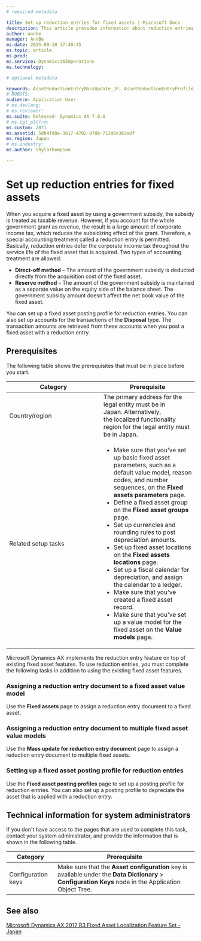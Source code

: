 ```yaml
---
# required metadata

title: Set up reduction entries for fixed assets | Microsoft Docs
description: This article provides information about reduction entries for fixed assets and how to set them up in Microsoft Dynamics AX. Reduction entries are a special accounting treatment for fixed assets that you acquire by using a government subsidy. You can use them to defer the corporate income tax for those assets throughout their service life. 
author: annbe
manager: AnnBe
ms.date: 2015-09-10 17:40:45
ms.topic: article
ms.prod: 
ms.service: Dynamics365Operations
ms.technology: 

# optional metadata

keywords: AssetReductionEntryMassUpdate_JP, AssetReductionEntryProfile_JP
# ROBOTS: 
audience: Application User
# ms.devlang: 
# ms.reviewer: 
ms.suite: Released- Dynamics AX 7.0.0
# ms.tgt_pltfrm: 
ms.custom: 2871
ms.assetid: 5db4fd8a-3617-4702-878b-712d8e363a8f
ms.region: Japan
# ms.industry: 
ms.author: ShylaThompson

---
```


# Set up reduction entries for fixed assets

When you acquire a fixed asset by using a government subsidy, the subsidy is treated as taxable revenue. However, if you account for the whole government grant as revenue, the result is a large amount of corporate income tax, which reduces the subsidizing effect of the grant. Therefore, a special accounting treatment called a reduction entry is permitted. Basically, reduction entries defer the corporate income tax throughout the service life of the fixed asset that is acquired. Two types of accounting treatment are allowed:

-   **Direct-off method** – The amount of the government subsidy is deducted directly from the acquisition cost of the fixed asset.
-   **Reserve method** – The amount of the government subsidy is maintained as a separate value on the equity side of the balance sheet. The government subsidy amount doesn't affect the net book value of the fixed asset.

You can set up a fixed asset posting profile for reduction entries. You can also set up accounts for the transactions of the **Disposal** type. The transaction amounts are retrieved from these accounts when you post a fixed asset with a reduction entry.

## Prerequisites
The following table shows the prerequisites that must be in place before you start.

<table>
<colgroup>
<col width="50%" />
<col width="50%" />
</colgroup>
<thead>
<tr class="header">
<th>Category</th>
<th>Prerequisite</th>
</tr>
</thead>
<tbody>
<tr class="odd">
<td>Country/region</td>
<td>The primary address for the legal entity must be in Japan. Alternatively, the localized functionality region for the legal entity must be in Japan.</td>
</tr>
<tr class="even">
<td>Related setup tasks</td>
<td><ul>
<li>Make sure that you've set up basic fixed asset parameters, such as a default value model, reason codes, and number sequences, on the <strong>Fixed assets parameters</strong> page.</li>
<li>Define a fixed asset group on the <strong>Fixed asset groups</strong> page.</li>
<li>Set up currencies and rounding rules to post depreciation amounts.</li>
<li>Set up fixed asset locations on the <strong>Fixed assets locations</strong> page.</li>
<li>Set up a fiscal calendar for depreciation, and assign the calendar to a ledger.</li>
<li>Make sure that you've created a fixed asset record.</li>
<li>Make sure that you've set up a value model for the fixed asset on the <strong>Value models</strong> page.</li>
</ul></td>
</tr>
</tbody>
</table>

Microsoft Dynamics AX implements the reduction entry feature on top of existing fixed asset features. To use reduction entries, you must complete the following tasks in addition to using the existing fixed asset features.

### Assigning a reduction entry document to a fixed asset value model

Use the **Fixed assets** page to assign a reduction entry document to a fixed asset.

### Assigning a reduction entry document to multiple fixed asset value models

Use the **Mass update for reduction entry document** page to assign a reduction entry document to multiple fixed assets.

### Setting up a fixed asset posting profile for reduction entries

Use the **Fixed asset posting profiles** page to set up a posting profile for reduction entries. You can also set up a posting profile to depreciate the asset that is applied with a reduction entry.

## Technical information for system administrators
If you don't have access to the pages that are used to complete this task, contact your system administrator, and provide the information that is shown in the following table.

| Category           | Prerequisite                                                                                                                                               |
|--------------------|------------------------------------------------------------------------------------------------------------------------------------------------------------|
| Configuration keys | Make sure that the **Asset configuration** key is available under the **Data Dictionary** &gt; **Configuration Keys** node in the Application Object Tree. |



See also
--------

[Microsoft Dynamics AX 2012 R3 Fixed Asset Loc﻿alization Feature Set - Japan](https://mbs.microsoft.com/partnersource/global/deployment/documentation/white-papers/msdAX2012R3JapanFixedAssets)

